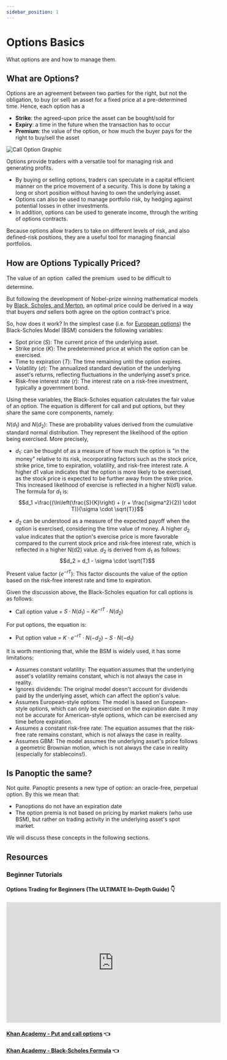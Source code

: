 ```yaml
---
sidebar_position: 1
---
```


# Options Basics
What options are and how to manage them.

## What are Options?

Options are an agreement between two parties for the right, but not the obligation, to buy (or sell) an asset for a fixed price at a pre-determined time.
Hence, each option has a
- **Strike**: the agreed-upon price the asset can be bought/sold for
- **Expiry**: a time in the future when the transaction has to occur
- **Premium**: the value of the option, or how much the buyer pays for the right to buy/sell the asset

![Call Option Graphic](https://user-images.githubusercontent.com/62954565/228379525-d8fb6c35-e7bb-498d-87d5-3f1e4261f410.png)


Options provide traders with a versatile tool for managing risk and generating profits.
- By buying or selling options, traders can speculate in a capital efficient manner on the price movement of a security. This is done by taking a long or short position without having to own the underlying asset.
- Options can also be used to manage portfolio risk, by hedging against potential losses in other investments.
- In addition, options can be used to generate income, through the writing of options contracts.

Because options allow traders to take on different levels of risk, and also defined-risk positions, they are a useful tool for managing financial portfolios.

## How are Options Typically Priced?

The value of an option &#151; called the premium &#151; used to be difficult to determine.

But following the development of Nobel-prize winning mathematical models by [Black, Scholes, and Merton](/docs/terms/blackscholes), an optimal price could be derived in a way that buyers _and_ sellers both agree on the option contract's price. 

So, how does it work? In the simplest case (i.e. for [European options](/docs/terms/european)) the Black-Scholes Model (BSM) considers the following variables:

- Spot price ($S$): The current price of the underlying asset.
- Strike price ($K$): The predetermined price at which the option can be exercised.
- Time to expiration ($T$): The time remaining until the option expires.
- Volatility ($\sigma$): The annualized standard deviation of the underlying asset's returns, reflecting fluctuations in the underlying asset's price.
- Risk-free interest rate ($r$): The interest rate on a risk-free investment, typically a government bond.

Using these variables, the Black-Scholes equation calculates the fair value of an option. The equation is different for call and put options, but they share the same core components, namely:

$N(d_1)$ and $N(d_2)$: These are probability values derived from the cumulative standard normal distribution. They represent the likelihood of the option being exercised. More precisely,

- $d_1$:  can be thought of as a measure of how much the option is "in the money" relative to its risk, incorporating factors such as the stock price, strike price, time to expiration, volatility, and risk-free interest rate. A higher d1 value indicates that the option is more likely to be exercised, as the stock price is expected to be further away from the strike price. This increased likelihood of exercise is reflected in a higher N(d1) value. The formula for $d_1$ is: $$d_1 =\frac{(\ln\left(\frac{S}{K}\right) + (r + \frac{\sigma^2}{2}) \cdot T)}{\sigma \cdot \sqrt{T}}$$

- $d_2$  can be understood as a measure of the expected payoff when the option is exercised, considering the time value of money. A higher $d_2$ value indicates that the option's exercise price is more favorable compared to the current stock price and risk-free interest rate, which is reflected in a higher N(d2) value. $d_2$ is derived from $d_1$ as follows: $$d_2 = d_1 - \sigma \cdot \sqrt{T}$$

Present value factor ($e^{-rT}$): This factor discounts the value of the option based on the risk-free interest rate and time to expiration. 

Given the discussion above, the Black-Scholes equation for call options is as follows:
- Call option value = $S \cdot N(d_1) - K  e^{-rT} \cdot N(d_2)$


For put options, the equation is:
- Put option value = $K \cdot e^{-rT} \cdot N(-d_2) - S \cdot N(-d_1)$


It is worth mentioning that, while the BSM is widely used, it has some limitations:

- Assumes constant volatility: The equation assumes that the underlying asset's volatility remains constant, which is not always the case in reality.
- Ignores dividends: The original model doesn't account for dividends paid by the underlying asset, which can affect the option's value.
- Assumes European-style options: The model is based on European-style options, which can only be exercised on the expiration date. It may not be accurate for American-style options, which can be exercised any time before expiration.
- Assumes a constant risk-free rate: The equation assumes that the risk-free rate remains constant, which is not always the case in reality.
- Assumes GBM: The model assumes the underlying asset's price follows a geometric Brownian motion, which is not always the case in reality (especially for stablecoins!).

## Is Panoptic the same?

Not quite. Panoptic presents a new type of option: an oracle-free, perpetual option. By this we mean that:

- Panoptions do not have an expiration date
- The option premia is not based on pricing by market makers (who use BSM), but rather on trading activity in the underlying asset's spot market.

We will discuss these concepts in the following sections. 

## Resources

### Beginner Tutorials

#### Options Trading for Beginners (The ULTIMATE In-Depth Guide) 👇
<iframe width="560" height="315" src="https://www.youtube.com/embed/7PM4rNDr4oI" title="YouTube video player" frameborder="0" allow="accelerometer; autoplay; clipboard-write; encrypted-media; gyroscope; picture-in-picture; web-share" allowfullscreen></iframe>

#### [Khan Academy - Put and call options](https://www.khanacademy.org/economics-finance-domain/core-finance/derivative-securities/put-call-options/v/american-call-options) 👈

#### [Khan Academy - Black-Scholes Formula](https://www.khanacademy.org/economics-finance-domain/core-finance/derivative-securities/black-scholes/v/introduction-to-the-black-scholes-formula) 👈
